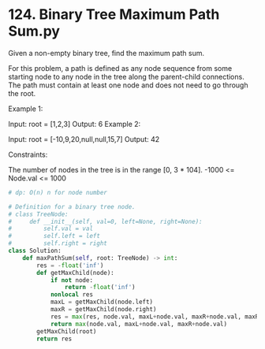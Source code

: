 # 124. Binary Tree Maximum Path Sum.py 
Given a non-empty binary tree, find the maximum path sum.

For this problem, a path is defined as any node sequence from some starting node to any node in the tree along the parent-child connections. The path must contain at least one node and does not need to go through the root.

 

Example 1:


Input: root = [1,2,3]
Output: 6
Example 2:


Input: root = [-10,9,20,null,null,15,7]
Output: 42
 

Constraints:

The number of nodes in the tree is in the range [0, 3 * 104].
-1000 <= Node.val <= 1000
```python
# dp: O(n) n for node number

# Definition for a binary tree node.
# class TreeNode:
#     def __init__(self, val=0, left=None, right=None):
#         self.val = val
#         self.left = left
#         self.right = right
class Solution:
    def maxPathSum(self, root: TreeNode) -> int:
        res = -float('inf')
        def getMaxChild(node):
            if not node:
                return -float('inf')
            nonlocal res
            maxL = getMaxChild(node.left)
            maxR = getMaxChild(node.right)
            res = max(res, node.val, maxL+node.val, maxR+node.val, maxR+maxL+node.val)
            return max(node.val, maxL+node.val, maxR+node.val)
        getMaxChild(root)
        return res
```
